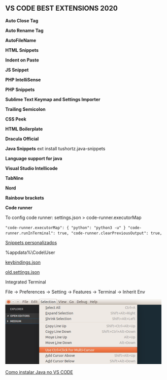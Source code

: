 ## VS CODE BEST EXTENSIONS 2020

**Auto Close Tag**

**Auto Rename Tag**

**AutoFileName**

**HTML Snippets**

**Indent on Paste**

**JS Snippet**

**PHP IntelliSense**

**PHP Snippets**

**Sublime Text Keymap and Settings Importer**

**Trailing Semicolon**

**CSS Peek**

**HTML Boilerplate**

**Dracula Official**

**Java Snippets** ext install tushortz.java-snippets

**Language support for java**

**Visual Studio Intellicode**

**TabNine**

**Nord**

**Rainbow brackets**

**Code runner**

To config code runner: settings.json > code-runner.executorMap

``"code-runner.executorMap": {
        "python": "python3 -u"
    }
    "code-runner.runInTerminal": true,
    "code-runner.clearPreviousOutput": true,
    ``

[Snippets personalizados](/vscode/snippets)

%appdata%\Code\User

[keybindings.json](keybindings.json)

[old.settings.json](old.settings.json)

Integrated Terminal

File -> Preferences -> Setting -> Features -> Terminal -> Inherit Env

![alt text](aqR4h.png)

[Como instalar Java no VS CODE](/vscode/java.md)
